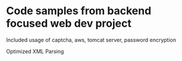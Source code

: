 # Code samples from backend focused web dev project
Included usage of captcha, aws, tomcat server, password encryption

Optimized XML Parsing
